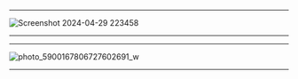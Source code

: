 
__________________________________________________________________________________________________________________________________________
![Screenshot 2024-04-29 223458](https://github.com/MINAMOREED/-Sales-Exploration/assets/94475420/c50ed51d-510c-4b0e-974d-70dbd259cf35)
__________________________________________________________________________________________________________________________________________






__________________________________________________________________________________________________________________________________________
![photo_5900167806727602691_w](https://github.com/MINAMOREED/-Sales-Exploration/assets/94475420/11ccc626-8058-408d-88ce-9ae259fcad90)
__________________________________________________________________________________________________________________________________________
